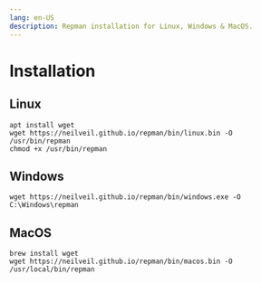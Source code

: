 ```yaml
---
lang: en-US
description: Repman installation for Linux, Windows & MacOS.
---
```


# Installation

## Linux

```bash:no-line-numbers
apt install wget
wget https://neilveil.github.io/repman/bin/linux.bin -O /usr/bin/repman
chmod +x /usr/bin/repman
```

## Windows

```sh:no-line-numbers
wget https://neilveil.github.io/repman/bin/windows.exe -O C:\Windows\repman
```

## MacOS

```bash:no-line-numbers
brew install wget
wget https://neilveil.github.io/repman/bin/macos.bin -O /usr/local/bin/repman
```
